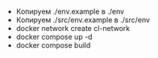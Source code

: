 - Копируем ./env.example в ./env
- Копируем ./src/env.example в ./src/env
- docker network create cl-network
- docker compose up -d
- docker compose build